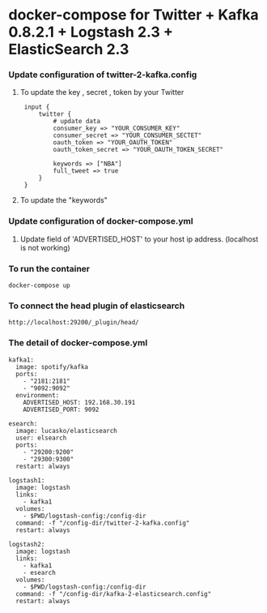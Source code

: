 docker-compose for Twitter + Kafka 0.8.2.1  + Logstash 2.3 + ElasticSearch 2.3
=============================

### Update configuration of twitter-2-kafka.config 
1. To update the key , secret , token by your Twitter 

		input {
			twitter {
				# update data
				consumer_key => "YOUR_CONSUMER_KEY"
				consumer_secret => "YOUR_CONSUMER_SECTET"
				oauth_token => "YOUR_OAUTH_TOKEN"
				oauth_token_secret => "YOUR_OAUTH_TOKEN_SECRET"

				keywords => ["NBA"]
				full_tweet => true
			}
		}		





2. To update the "keywords"


### Update configuration of docker-compose.yml 
1. Update field of 'ADVERTISED_HOST' to your host ip address. 
   (localhost is not working)

### To run the container
	docker-compose up


### To connect the head plugin of elasticsearch
	http://localhost:29200/_plugin/head/


### The detail of docker-compose.yml
```YML
kafka1:
  image: spotify/kafka
  ports:
    - "2181:2181" 
    - "9092:9092"
  environment:
    ADVERTISED_HOST: 192.168.30.191
    ADVERTISED_PORT: 9092

esearch:
  image: lucasko/elasticsearch
  user: elsearch
  ports:
    - "29200:9200" 
    - "29300:9300" 
  restart: always

logstash1:
  image: logstash
  links:
    - kafka1
  volumes:
    - $PWD/logstash-config:/config-dir
  command: -f "/config-dir/twitter-2-kafka.config"
  restart: always

logstash2:
  image: logstash
  links:
    - kafka1
    - esearch
  volumes:
    - $PWD/logstash-config:/config-dir
  command: -f "/config-dir/kafka-2-elasticsearch.config"
  restart: always

```


